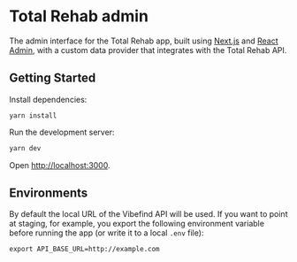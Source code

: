 # Total Rehab admin

The admin interface for the Total Rehab app, built using
[Next.js](https://nextjs.org/docs) and [React Admin](https://marmelab.com/react-admin/),
with a custom data provider that integrates with the Total Rehab API.

## Getting Started

Install dependencies:

```text
yarn install
```

Run the development server:

```bash
yarn dev
```

Open [http://localhost:3000](http://localhost:3000).

## Environments

By default the local URL of the Vibefind API will be used. If you want to point
at staging, for example, you export the following environment variable before
running the app (or write it to a local `.env` file):

```text
export API_BASE_URL=http://example.com
```
